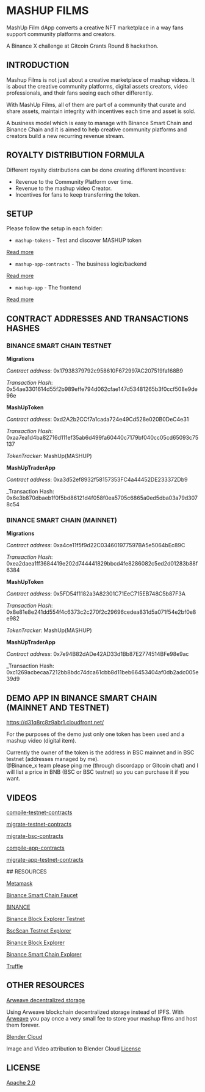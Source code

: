 # MASHUP FILMS

MashUp Film dApp converts a creative NFT marketplace in a way fans support community platforms and creators.

A Binance X challenge at Gitcoin Grants Round 8 hackathon.


## INTRODUCTION

Mashup Films is not just about a creative marketplace of mashup videos.
It is about the creative community platforms, digital assets creators, video professionals, and their fans seeing each other differently.

With MashUp Films, all of them are part of a community that curate and share assets, maintain integrity with incentives each time and asset is sold.

A business model which is easy to manage with Binance Smart Chain and Binance Chain and it is aimed to help creative community platforms and creators build a new recurring revenue stream.


## ROYALTY DISTRIBUTION FORMULA

Different royalty distributions can be done creating different incentives:
- Revenue to the Community Platform over time.
- Revenue to the mashup video Creator.
- Incentives for fans to keep transferring the token.


## SETUP

Please follow the setup in each folder:
- `mashup-tokens` - Test and discover MASHUP token

[Read more](https://github.com/ivanmolto/mashup-films/tree/main/mashup-tokens)

- `mashup-app-contracts` - The business logic/backend

[Read more](https://github.com/ivanmolto/mashup-films/tree/main/mashup-app-contracts)

- `mashup-app` - The frontend

[Read more](https://github.com/ivanmolto/mashup-films/tree/main/mashup-app)


## CONTRACT ADDRESSES AND TRANSACTIONS HASHES

### BINANCE SMART CHAIN TESTNET

**Migrations**

_Contract address_: 0x17938379792c958610F672997AC207519fa168B9

_Transaction Hash_: 0x54ae3301614d55f2b989effe794d062cfae147d53481265b3f0ccf508e9de96e

**MashUpToken**

_Contract address_: 0xd2A2b2CCf7a1cada724e49Cd528e020B0DeC4e31

_Transaction Hash_: 0xaa7ea1d4ba82716d111ef35ab6d499fa60440c7179bf040cc05cd65093c75137

_TokenTracker_: MashUp(MASHUP)

**MashUpTraderApp** 

_Contract address_: 0xa3d52ef8932f58157353FC4a44452DE233372Db9

_Transaction Hash: 0x6e3b870dbaeb1f0f5bd86121d4f058f0ea5705c6865a0ed5dba03a79d3078c54

### BINANCE SMART CHAIN (MAINNET)

**Migrations**

_Contract address_: 0xa4ce11f5f9d22C034601977597BA5e5064bEc89C

_Transaction Hash_: 0xea2daea1ff3684419e202d744441829bbcd4fe8286082c5ed2d01283b88f6384

**MashUpToken**

_Contract address_: 0x5FD54f1182a3A82301C71EeC715EB748C5b87F3A

_Transaction Hash_: 0x8e81e8e241dd554f4c6373c2c270f2c29696cedea831d5a071f54e2bf0e8e982

_TokenTracker_: MashUp(MASHUP)

**MashUpTraderApp** 

_Contract address_: 0x7e94B82dADe42AD33d1Bb87E2774514BFe98e9ac

_Transaction Hash: 0xc1269acbecaa7212bb8bdc74dca61cbb8d11beb66453404af0db2adc005e39d9


## DEMO APP IN BINANCE SMART CHAIN (MAINNET AND TESTNET)

https://d31q8rc8z9abr1.cloudfront.net/

For the purposes of the demo just only one token has been used and a mashup video (digital item).

Currently the owner of the token is the address in BSC mainnet and  in BSC testnet (addresses managed by me).  
@Binance_x team please ping me (through discordapp or Gitcoin chat) and I will list a price in BNB (BSC or BSC testnet) so you can purchase it if you want.


## VIDEOS

[compile-testnet-contracts](https://youtu.be/tgQOrbFgzvU)

[migrate-testnet-contracts](https://youtu.be/Bx8knvfEE9Y)

[migrate-bsc-contracts](https://youtu.be/-7YLMAzyNkg)

[compile-app-contracts](https://youtu.be/THE26eC3Eos)

[migrate-app-testnet-contracts](https://youtu.be/qEKr2r_Ow7I)


## RESOURCES

[Metamask](https://metamask.io)

[Binance Smart Chain Faucet](https://testnet.binance.org/faucet-smart)

[BINANCE](https://binance.com/en)

[Binance Block Explorer Testnet](https://explorer.binance.org/smart-testnet)

[BscScan Testnet Explorer](https://testnet.bscscan.com)

[Binance Block Explorer](https://explorer.binance.org/smart)

[Binance Smart Chain Explorer](https://bscscan.com/)

[Truffle](https://www.trufflesuite.com)


## OTHER RESOURCES

[Arweave decentralized storage](https://arweave.org)

Using Arweave blockchain decentralized storage instead of IPFS.
With [Arweave](https://arweave.org) you pay once a very small fee to store your mashup films and host them forever.

[Blender Cloud](https://cloud.blender.org/welcome/)

Image and Video attribution to Blender Cloud [License](https://creativecommons.org/licenses/by/4.0/)


## LICENSE

[Apache 2.0](https://github.com/ivanmolto/mashup-films/blob/main/LICENSE)